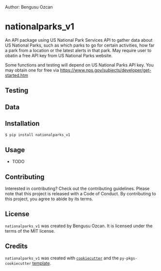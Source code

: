 Author: Bengusu Ozcan
# nationalparks_v1

An API package using US National Park Services API to gather data about US National Parks, such as which parks to go for certain activities, how far a park from a location or the latest alerts in that park. May require user to obatin a free API key from US National Parks website.

Some functions and testing will depend on US National Parks API key. You may obtain one for free via https://www.nps.gov/subjects/developer/get-started.htm

## Testing

## Data

## Installation

```bash
$ pip install nationalparks_v1
```

## Usage

- TODO

## Contributing

Interested in contributing? Check out the contributing guidelines. Please note that this project is released with a Code of Conduct. By contributing to this project, you agree to abide by its terms.

## License

`nationalparks_v1` was created by Bengusu Ozcan. It is licensed under the terms of the MIT license.

## Credits

`nationalparks_v1` was created with [`cookiecutter`](https://cookiecutter.readthedocs.io/en/latest/) and the `py-pkgs-cookiecutter` [template](https://github.com/py-pkgs/py-pkgs-cookiecutter).
